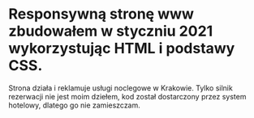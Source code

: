 # Responsywną stronę www zbudowałem w styczniu 2021 wykorzystując HTML i podstawy CSS.
Strona działa i reklamuje usługi noclegowe w Krakowie. Tylko silnik rezerwacji nie jest moim dziełem, kod został dostarczony przez system hotelowy, dlatego go nie zamieszczam.
